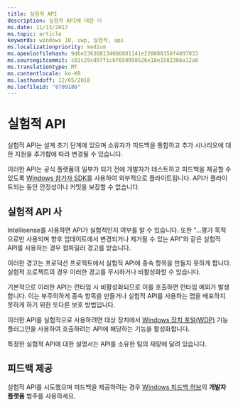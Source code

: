 ```yaml
---
title: 실험적 API
description: 실험적 API에 대한 이
ms.date: 11/13/2017
ms.topic: article
keywords: windows 10, uwp, 실험적, api
ms.localizationpriority: medium
ms.openlocfilehash: 9d6e236368134086081141e220088358f4897033
ms.sourcegitcommit: c01c29cd97f1cbf050950526e18e15823b6a12a0
ms.translationtype: MT
ms.contentlocale: ko-KR
ms.lasthandoff: 12/05/2018
ms.locfileid: "8709186"
---
```

# <a name="experimental-apis"></a>실험적 API

실험적 API는 설계 초기 단계에 있으며 소유자가 피드백을 통합하고 추가 시나리오에 대한 지원을 추가함에 따라 변경될 수 있습니다.

이러한 API는 공식 플랫폼의 일부가 되기 전에 개발자가 테스트하고 피드백을 제공할 수 있도록 [Windows 참가자 SDK](https://www.microsoft.com/en-us/software-download/windowsinsiderpreviewSDK)를 사용하여 외부적으로 플라이트됩니다. API가 플라이트되는 동안 안정성이나 커밋을 보장할 수 없습니다.

## <a name="consuming-experimental-apis"></a>실험적 API 사
Intellisense를 사용하면 API가 실험적인지 여부를 알 수 있습니다. 또한 "...평가 목적으로만 사용되며 향후 업데이트에서 변경되거나 제거될 수 있는 API"와 같은 실험적 API를 사용하는 경우 컴파일러 경고를 받습니다.

이러한 경고는 프로덕션 프로젝트에서 실험적 API에 종속 항목을 만들지 못하게 합니다. 실험적 프로젝트의 경우 이러한 경고를 무시하거나 비활성화할 수 있습니다.

기본적으로 이러한 API는 런타임 시 비활성화되므로 이를 호출하면 런타임 예외가 발생합니다. 이는 부주의하게 종속 항목을 만들거나 실험적 API를 사용하는 앱을 배포하지 못하게 하기 위한 또다른 보호 방법입니다.

이러한 API를 실험적으로 사용하려면 대상 장치에서 [Windows 장치 포털(WDP)](https://docs.microsoft.com/en-us/windows/uwp/debug-test-perf/device-portal) 기능 플러그인을 사용하여 호출하려는 API에 해당하는 기능을 활성화합니다.

특정한 실험적 API에 대한 설명서는 API를 소유한 팀의 재량에 달려 있습니다.

## <a name="providing-feedback"></a>피드백 제공

실험적 API를 시도했으며 피드백을 제공하려는 경우 [Windows 피드백 허브](https://support.microsoft.com/en-us/help/4021566/windows-10-send-feedback-to-microsoft-with-feedback-hub-app)의 **개발자 플랫폼** 범주를 사용하세요.